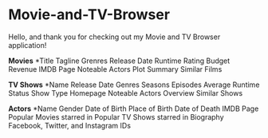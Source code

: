 # Movie-and-TV-Browser

Hello, and thank you for checking out my Movie and TV Browser application!

**Movies**
*Title
Tagline
Grenres
Release Date
Runtime
Rating
Budget
Revenue
IMDB Page
Noteable Actors
Plot Summary
Similar Films

**TV Shows**
*Name
Release Date
Genres
Seasons
Episodes
Average Runtime
Status
Show Type
Homepage
Noteable Actors
Overview
Similar Shows

**Actors**
*Name
Gender
Date of Birth
Place of Birth
Date of Death
IMDB Page
Popular Movies starred in
Popular TV Shows starred in
Biography
Facebook, Twitter, and Instagram IDs

